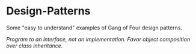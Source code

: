 # Design-Patterns
Some "easy to understand" examples of Gang of Four design patterns.

_Program to an interface, not an implementation._
_Favor object composition over class inheritance._
